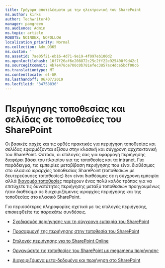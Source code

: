 ```yaml
---
title: Γρήγορα αποτελέσματα με την ηλεκτρονική του SharePoint
ms.author: kirks
author: Techwriter40
manager: pamgreen
ms.audience: Admin
ms.topic: article
ROBOTS: NOINDEX, NOFOLLOW
localization_priority: Normal
ms.collection: Adm_O365
ms.custom: ''
ms.assetid: 7ae05f21-eb16-4d71-9e19-4f097eb100d2
ms.openlocfilehash: 10f7f26af6e208872c25c2ff22e925408f9d42c1
ms.sourcegitcommit: 4b7e478ce700c0b781efec3857ac4dce5bdf00c6
ms.translationtype: MT
ms.contentlocale: el-GR
ms.lasthandoff: 06/07/2019
ms.locfileid: "34758836"
---
```

# <a name="site-and-page-navigation-in-sharepoint-sites"></a>Περιήγησης τοποθεσίας και σελίδας σε τοποθεσίες του SharePoint

Οι βασικές αρχές και τις ορθές πρακτικές για περιήγηση τοποθεσίας και σελίδας εφαρμόζονται εξίσου στην κλασική και σύγχρονη αρχιτεκτονική του SharePoint. Ωστόσο, οι επιλογές σας για εφαρμογή περιήγησης διαφέρει βάσει του πλαισίου για τις τοποθεσίες και τα intranet. Για παράδειγμα, τις εμπειρίες μεταβίβαση περιήγησης που είναι διαθέσιμες στο κλασικό ιεραρχίες τοποθεσίας SharePoint (τοποθεσιών με δευτερεύουσες τοποθεσίες) δεν είναι διαθέσιμες σε η σύγχρονη εμπειρία αλλά [διανομέα τοποθεσίες](https://support.office.com/article/fe26ae84-14b7-45b6-a6d1-948b3966427f) παρέχουν ένας πολύ καλός τρόπος για να επιτύχετε τις δυνατότητες περιήγησης μεταξύ τοποθεσιών προηγουμένως ήταν διαθέσιμα σε διαχειριζόμενες ιεραρχίες περιήγησης και της τοποθεσίας στο κλασικό SharePoint.

 Για περισσότερες πληροφορίες σχετικά με τις επιλογές περιήγησης, επισκεφθείτε τις παρακάτω συνδέσεις.

 - [Σχεδιασμός περιήγησης για τη σύγχρονη εμπειρία του SharePoint](https://docs.microsoft.com/sharepoint/plan-navigation-modern-experience)

- [Προσαρμογή της περιήγησης στην τοποθεσία του SharePoint](https://support.office.com/article/customize-the-navigation-on-your-sharepoint-site-3cd61ae7-a9ed-4e1e-bf6d-4655f0bf25ca)

- [Επιλογές περιήγησης για το SharePoint Online](https://docs.microsoft.com/office365/enterprise/navigation-options-for-sharepoint-online)
 
- [Οργανώσετε τις τοποθεσίες του SharePoint με megamenu περιήγησης](https://techcommunity.microsoft.com/t5/Microsoft-SharePoint-Blog/Organize-your-SharePoint-sites-with-megamenu-navigation-and-new/ba-p/328068)

- [Διαχειριζόμενα μετα-δεδομένα και περιήγηση στο SharePoint](https://docs.microsoft.com/sharepoint/dev/general-development/managed-metadata-and-navigation-in-sharepoint)


